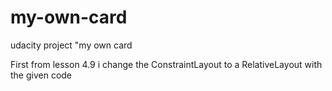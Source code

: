 # my-own-card

udacity project "my own card

First from lesson 4.9 i change the ConstraintLayout to a RelativeLayout with the given code






